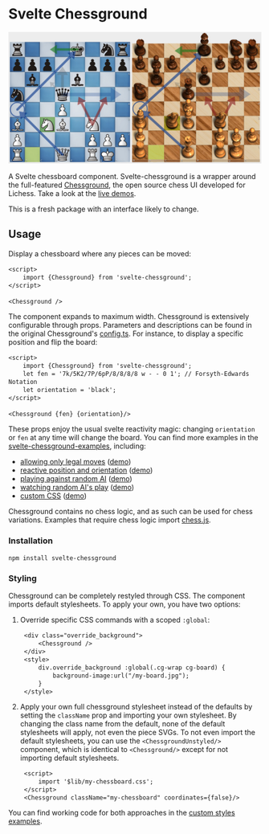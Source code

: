 # Svelte Chessground

![Chessground screenshots in 2D and 3D](/static/chessground-screenshot.jpg)

A Svelte chessboard component.
Svelte-chessground is a wrapper around the full-featured [Chessground](https://github.com/lichess-org/chessground), the open source chess UI developed for Lichess.
Take a look at the [live demos](https://gtim.github.io/svelte-chessground-examples/watch-ai).

This is a fresh package with an interface likely to change.

## Usage

Display a chessboard where any pieces can be moved:

    <script>
        import {Chessground} from 'svelte-chessground';
    </script>    

    <Chessground />
    
The component expands to maximum width.
Chessground is extensively configurable through props. Parameters and descriptions can be found in the original Chessground's [config.ts](https://github.com/lichess-org/chessground/blob/master/src/config.ts). For instance, to display a specific position and flip the board:

    <script>
        import {Chessground} from 'svelte-chessground';
        let fen = '7k/5K2/7P/6pP/8/8/8/8 w - - 0 1'; // Forsyth-Edwards Notation
        let orientation = 'black';
    </script>    

    <Chessground {fen} {orientation}/>
    
These props enjoy the usual svelte reactivity magic: changing `orientation` or `fen` at any time will change the board.
You can find more examples in the [svelte-chessground-examples](https://github.com/gtim/svelte-chessground-examples/), including:
* [allowing only legal moves](https://github.com/gtim/svelte-chessground-examples/blob/main/src/routes/legal/%2Bpage.svelte) ([demo](https://gtim.github.io/svelte-chessground-examples/legal))
* [reactive position and orientation](https://github.com/gtim/svelte-chessground-examples/blob/main/src/routes/reactive/%2Bpage.svelte) ([demo](https://gtim.github.io/svelte-chessground-examples/reactive))
* [playing against random AI](https://github.com/gtim/svelte-chessground-examples/blob/main/src/routes/vs-ai/%2Bpage.svelte) ([demo](https://gtim.github.io/svelte-chessground-examples/vs-ai))
* [watching random AI's play](https://github.com/gtim/svelte-chessground-examples/blob/main/src/routes/watch-ai/%2Bpage.svelte) ([demo](https://gtim.github.io/svelte-chessground-examples/watch-ai))
* [custom CSS](https://github.com/gtim/svelte-chessground-examples/blob/main/src/routes/style/%2Bpage.svelte) ([demo](https://gtim.github.io/svelte-chessground-examples/style))

Chessground contains no chess logic, and as such can be used for chess variations. Examples that require chess logic import [chess.js](https://github.com/jhlywa/chess.js).

### Installation

    npm install svelte-chessground
    
### Styling

Chessground can be completely restyled through CSS. The component imports default stylesheets. To apply your own, you have two options:

1. Override specific CSS commands with a scoped `:global`:

        <div class="override_background">
            <Chessground />
        </div>
        <style>
            div.override_background :global(.cg-wrap cg-board) {
                background-image:url("/my-board.jpg");
            }
        </style>

2. Apply your own full chessground stylesheet instead of the defaults by setting the `className` prop and importing your own stylesheet. By changing the class name from the default, none of the default stylesheets will apply, not even the piece SVGs. To not even import the default stylesheets, you can use the `<ChessgroundUnstyled/>` component, which is identical to `<Chessground/>` except for not importing default stylesheets.

        <script>
            import '$lib/my-chessboard.css';
        </script>
        <Chessground className="my-chessboard" coordinates={false}/>

You can find working code for both approaches in the [custom styles examples](https://github.com/gtim/svelte-chessground-examples/blob/main/src/routes/style/%2Bpage.svelte).
